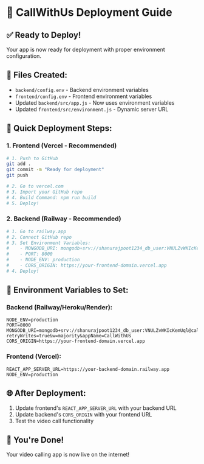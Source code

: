 # 🚀 CallWithUs Deployment Guide

## ✅ Ready to Deploy!

Your app is now ready for deployment with proper environment configuration.

## 📁 Files Created:
- `backend/config.env` - Backend environment variables
- `frontend/config.env` - Frontend environment variables
- Updated `backend/src/app.js` - Now uses environment variables
- Updated `frontend/src/environment.js` - Dynamic server URL

## 🎯 Quick Deployment Steps:

### 1. Frontend (Vercel - Recommended)
```bash
# 1. Push to GitHub
git add .
git commit -m "Ready for deployment"
git push

# 2. Go to vercel.com
# 3. Import your GitHub repo
# 4. Build Command: npm run build
# 5. Deploy!
```

### 2. Backend (Railway - Recommended)
```bash
# 1. Go to railway.app
# 2. Connect GitHub repo
# 3. Set Environment Variables:
#    - MONGODB_URI: mongodb+srv://shanurajpoot1234_db_user:VNULZvWKIcKemUql@callwithus.hkkiobo.mongodb.net/?retryWrites=true&w=majority&appName=CallWithUs
#    - PORT: 8000
#    - NODE_ENV: production
#    - CORS_ORIGIN: https://your-frontend-domain.vercel.app
# 4. Deploy!
```

## 🔧 Environment Variables to Set:

### Backend (Railway/Heroku/Render):
```
NODE_ENV=production
PORT=8000
MONGODB_URI=mongodb+srv://shanurajpoot1234_db_user:VNULZvWKIcKemUql@callwithus.hkkiobo.mongodb.net/?retryWrites=true&w=majority&appName=CallWithUs
CORS_ORIGIN=https://your-frontend-domain.vercel.app
```

### Frontend (Vercel):
```
REACT_APP_SERVER_URL=https://your-backend-domain.railway.app
NODE_ENV=production
```

## 🌐 After Deployment:
1. Update frontend's `REACT_APP_SERVER_URL` with your backend URL
2. Update backend's `CORS_ORIGIN` with your frontend URL
3. Test the video call functionality

## 🎉 You're Done!
Your video calling app is now live on the internet!
